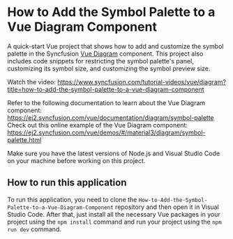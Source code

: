 # How to Add the Symbol Palette to a Vue Diagram Component

A quick-start Vue project that shows how to add and customize the symbol palette in the Syncfusion [Vue Diagram]( https://www.syncfusion.com/vue-components/vue-diagram?utm_source=github&utm_medium=listing&utm_campaign=vue-diagram-symbolpalette-sample) component. This project also includes code snippets for restricting the symbol palette's panel, customizing its symbol size, and customizing the symbol preview size.

Watch the video: https://www.syncfusion.com/tutorial-videos/vue/diagram?title=how-to-add-the-symbol-palette-to-a-vue-diagram-component 

Refer to the following documentation to learn about the Vue Diagram component: https://ej2.syncfusion.com/vue/documentation/diagram/symbol-palette <br/>
Check out this online example of the Vue Diagram component: https://ej2.syncfusion.com/vue/demos/#/material3/diagram/symbol-palette.html


Make sure you have the latest versions of Node.js and Visual Studio Code on your machine before working on this project.

## How to run this application
To run this application, you need to clone the `How-to-Add-the-Symbol-Palette-to-a-Vue-Diagram-Component` repository and then open it in Visual Studio Code. After that, just install all the necessary Vue packages in your project using the `npm install` command and run your project using the `npm run dev` command.

